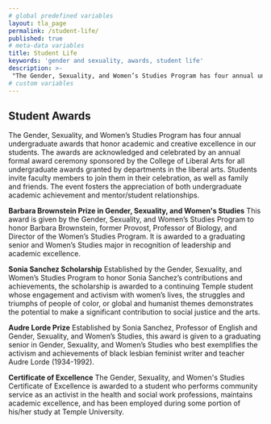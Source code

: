 ```yaml
---
# global predefined variables
layout: tla_page
permalink: /student-life/
published: true
# meta-data variables
title: Student Life
keywords: 'gender and sexuality, awards, student life'
description: >-
 "The Gender, Sexuality, and Women’s Studies Program has four annual undergraduate awards that honor academic and creative excellence     in our students."
# custom variables
---
```


## Student Awards
The Gender, Sexuality, and Women’s Studies Program has four annual undergraduate awards that honor academic and creative excellence in our students. The awards are acknowledged and celebrated by an annual formal award ceremony sponsored by the College of Liberal Arts for all undergraduate awards granted by departments in the liberal arts. Students invite faculty members to join them in their celebration, as well as family and friends. The event fosters the appreciation of both undergraduate academic achievement and mentor/student relationships.

**Barbara Brownstein Prize in Gender, Sexuality, and Women's Studies**
This award is given by the Gender, Sexuality, and Women’s Studies Program to honor Barbara Brownstein, former Provost, Professor of Biology, and Director of the Women’s Studies Program. It is awarded to a graduating senior and Women’s Studies major in recognition of leadership and academic excellence.

**Sonia Sanchez Scholarship**
Established by the Gender, Sexuality, and Women’s Studies Program to honor Sonia Sanchez’s contributions and achievements, the scholarship is awarded to a continuing Temple student whose engagement and activism with women’s lives, the struggles and triumphs of people of color, or global and humanist themes demonstrates the potential to make a significant contribution to social justice and the arts.

**Audre Lorde Prize**
Established by Sonia Sanchez, Professor of English and Gender, Sexuality, and Women’s Studies, this award is given to a graduating senior in Gender, Sexuality, and Women’s Studies who best exemplifies the activism and achievements of black lesbian feminist writer and teacher Audre Lorde (1934-1992).

**Certificate of Excellence**
The Gender, Sexuality, and Women's Studies Certificate of Excellence is awarded to a student who performs community service as an activist in the health and social work professions, maintains academic excellence, and has been employed during some portion of his/her study at Temple University.
